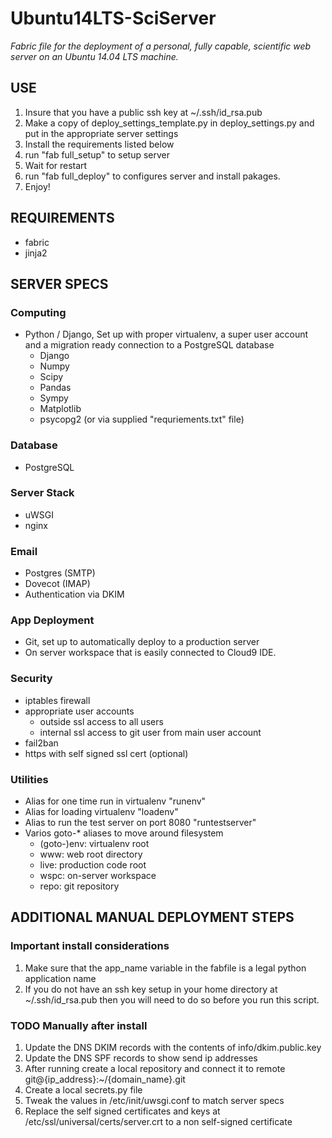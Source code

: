 Ubuntu14LTS-SciServer
=====================

_Fabric file for the deployment of a personal, fully capable, scientific web server on an
Ubuntu 14.04 LTS machine._

## USE
1. Insure that you have a public ssh key at ~/.ssh/id_rsa.pub
2. Make a copy of deploy\_settings\_template.py in deploy\_settings.py and put in the appropriate server settings
3. Install the requirements listed below
4. run "fab full_setup" to setup server
5. Wait for restart
6. run "fab full_deploy" to configures server and install pakages.
7. Enjoy!

## REQUIREMENTS
- fabric
- jinja2

## SERVER SPECS

### Computing
- Python / Django, Set up with proper virtualenv, a super
user account and a migration ready connection to a PostgreSQL database
    - Django
    - Numpy
    - Scipy
    - Pandas
    - Sympy
    - Matplotlib
    - psycopg2
    (or via supplied "requriements.txt" file)
        
### Database
- PostgreSQL
    
### Server Stack
- uWSGI
- nginx
    
### Email
- Postgres (SMTP)
- Dovecot (IMAP)
- Authentication via DKIM
    
### App Deployment
- Git, set up to automatically deploy to a production server
- On server workspace that is easily connected to Cloud9 IDE.
    
### Security
- iptables firewall
- appropriate user accounts
    - outside ssl access to all users
    - internal ssl access to git user from main user account
- fail2ban
- https with self signed ssl cert (optional)

### Utilities
- Alias for one time run in virtualenv "runenv"
- Alias for loading virtualenv "loadenv"
- Alias to run the test server on port 8080 "runtestserver"
- Varios goto-* aliases to move around filesystem
    - (goto-)env: virtualenv root
    - www: web root directory
    - live: production code root
    - wspc: on-server workspace
    - repo: git repository

## ADDITIONAL MANUAL DEPLOYMENT STEPS

### Important install considerations
1. Make sure that the app_name variable in the fabfile is a legal python
application name
2. If you do not have an ssh key setup in your home directory at
~/.ssh/id_rsa.pub then you will need to do so before you run this script.

### TODO Manually after install
1. Update the DNS DKIM records with the contents of info/dkim.public.key
2. Update the DNS SPF records to show send ip addresses
3. After running create a local repository and connect it to remote 
git@{ip\_address}:~/{domain\_name}.git
4. Create a local secrets.py file 
5. Tweak the values in /etc/init/uwsgi.conf to match server specs
6. Replace the self signed certificates and keys at /etc/ssl/universal/certs/server.crt
to a non self-signed certificate
